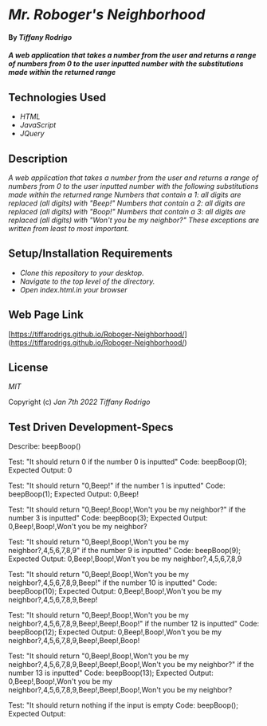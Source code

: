 # _Mr. Roboger's Neighborhood_

#### By _**Tiffany Rodrigo**_

#### _A web application that takes a number from the user and returns a range of numbers from 0 to the user inputted number with the  substitutions made within the returned range_

## Technologies Used

* _HTML_
* _JavaScript_
* _JQuery_


## Description

_A web application that takes a number from the user and returns a range of numbers from 0 to the user inputted number with the following substitutions made within the returned range
Numbers that contain a 1: all digits are replaced (all digits) with "Beep!"
Numbers that contain a 2: all digits are replaced (all digits) with "Boop!"
Numbers that contain a 3: all digits are replaced (all digits) with "Won't you be my neighbor?"
These exceptions are written from least to most important._

## Setup/Installation Requirements

* _Clone this repository to your desktop._
* _Navigate to the top level of the directory._
* _Open index.html.in your browser_

## Web Page Link
[https://tiffarodrigs.github.io/Roboger-Neighborhood/]
(https://tiffarodrigs.github.io/Roboger-Neighborhood/)



## License

_MIT_

Copyright (c) _Jan 7th 2022_ _Tiffany Rodrigo_


## Test Driven Development-Specs

Describe: beepBoop()

Test: "It should return  0 if the number 0 is inputted"
Code: beepBoop(0);
Expected Output: 0

Test: "It should return "0,Beep!" if the number 1 is inputted"
Code: beepBoop(1);
Expected Output: 0,Beep!

Test: "It should return "0,Beep!,Boop!,Won't you be my neighbor?" if the number 3 is inputted"
Code: beepBoop(3);
Expected Output: 0,Beep!,Boop!,Won't you be my neighbor?

Test: "It should return "0,Beep!,Boop!,Won't you be my neighbor?,4,5,6,7,8,9" if the number 9 is inputted"
Code: beepBoop(9);
Expected Output: 0,Beep!,Boop!,Won't you be my neighbor?,4,5,6,7,8,9


Test: "It should return "0,Beep!,Boop!,Won't you be my neighbor?,4,5,6,7,8,9,Beep!" if the number 10 is inputted"
Code: beepBoop(10);
Expected Output: 0,Beep!,Boop!,Won't you be my neighbor?,4,5,6,7,8,9,Beep!

Test: "It should return "0,Beep!,Boop!,Won't you be my neighbor?,4,5,6,7,8,9,Beep!,Beep!,Boop!" if the number 12 is inputted"
Code: beepBoop(12);
Expected Output: 0,Beep!,Boop!,Won't you be my neighbor?,4,5,6,7,8,9,Beep!,Beep!,Boop!

Test: "It should return "0,Beep!,Boop!,Won't you be my neighbor?,4,5,6,7,8,9,Beep!,Beep!,Boop!,Won't you be my neighbor?" if the number 13 is inputted"
Code: beepBoop(13);
Expected Output: 0,Beep!,Boop!,Won't you be my neighbor?,4,5,6,7,8,9,Beep!,Beep!,Boop!,Won't you be my neighbor?

Test: "It should return nothing if the input is empty
Code: beepBoop();
Expected Output:
